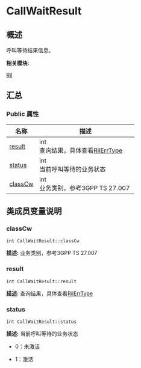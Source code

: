 # CallWaitResult


## 概述

呼叫等待结果信息。

**相关模块:**

[Ril](_ril.md)


## 汇总


### Public 属性

  | 名称 | 描述 | 
| -------- | -------- |
| [result](#result) | int<br/>查询结果，具体查看[RilErrType](_ril.md#rilerrtype) | 
| [status](#status) | int<br/>当前呼叫等待的业务状态 | 
| [classCw](#classcw) | int<br/>业务类别，参考3GPP&nbsp;TS&nbsp;27.007&nbsp; | 


## 类成员变量说明


### classCw

  
```
int CallWaitResult::classCw
```
**描述:**
业务类别，参考3GPP TS 27.007


### result

  
```
int CallWaitResult::result
```
**描述:**
查询结果，具体查看[RilErrType](_ril.md#rilerrtype)


### status

  
```
int CallWaitResult::status
```
**描述:**
当前呼叫等待的业务状态

- 0：未激活

- 1：激活 
